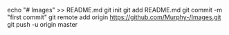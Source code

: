 echo "# Images" >> README.md
git init
git add README.md
git commit -m "first commit"
git remote add origin https://github.com/Murphy-/Images.git
git push -u origin master

